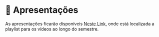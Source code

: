 # 📎 Apresentações

As apresentações ficarão disponíveis [Neste Link](https://youtube.com/playlist?list=PL8iuGQf0VOAF4RWFvcqIQ0YvnS6gOvJd1&si=eJSDfYLw5dOZ8F7T), onde está localizada a playlist para os vídeos ao longo do semestre.
